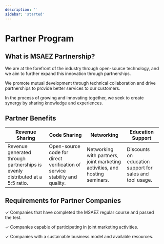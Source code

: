 ```yaml
---
description: ''
sidebar: 'started'
---
```


# Partner Program

## What is MSAEZ Partnership?

We are at the forefront of the industry through open-source technology, and we aim to further expand this innovation through partnerships.

We promote mutual development through technical collaboration and drive partnerships to provide better services to our customers.

In the process of growing and innovating together, we seek to create synergy by sharing knowledge and experiences.

## Partner Benefits

| Revenue Sharing | Code Sharing | Networking | Education Support |
|---|---|---|---|
| Revenue generated through partnerships is evenly distributed at a 5:5 ratio. | Open-source code for direct verification of service stability and quality. | Networking with partners, joint marketing activities, and hosting seminars. | Discounts on education support for sales and tool usage. |

## Requirements for Partner Companies

✓ Companies that have completed the MSAEZ regular course and passed the test.

✓ Companies capable of participating in joint marketing activities.

✓ Companies with a sustainable business model and available resources.